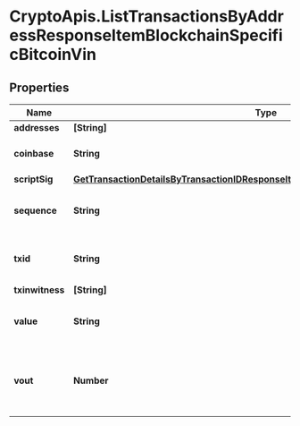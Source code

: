 # CryptoApis.ListTransactionsByAddressResponseItemBlockchainSpecificBitcoinVin

## Properties

Name | Type | Description | Notes
------------ | ------------- | ------------- | -------------
**addresses** | **[String]** |  | 
**coinbase** | **String** | Represents the coinbase hex. | [optional] 
**scriptSig** | [**GetTransactionDetailsByTransactionIDResponseItemBlockchainSpecificBitcoinScriptSig**](GetTransactionDetailsByTransactionIDResponseItemBlockchainSpecificBitcoinScriptSig.md) |  | 
**sequence** | **String** | Represents the script sequence number. | 
**txid** | **String** | Represents the reference transaction identifier. | [optional] 
**txinwitness** | **[String]** |  | 
**value** | **String** | Represents the sent/received amount. | [optional] 
**vout** | **Number** | Defines the vout of the transaction output, i.e. which output to spend. | [optional] 


